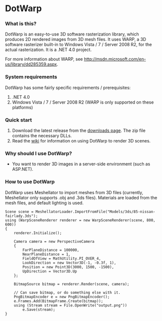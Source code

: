 # DotWarp

### What is this?

DotWarp is an easy-to-use 3D software rasterization library, which produces 2D rendered images from 3D mesh files. It uses WARP, a 3D software rasterizer built-in to Windows Vista / 7 / Server 2008 R2, for the actual rasterization. It is a .NET 4.0 project.

For more information about WARP, see <http://msdn.microsoft.com/en-us/library/dd285359.aspx>.

### System requirements

DotWarp has some fairly specific requirements / prerequisites:

1. .NET 4.0
2. Windows Vista / 7 / Server 2008 R2 (WARP is only supported on these platforms)

### Quick start

1. Download the latest release from the [downloads page](http://github.com/roastedamoeba/dotwarp/downloads).
   The zip file contains the necessary DLLs.
2. Read the [wiki](http://github.com/roastedamoeba/dotwarp/wiki) for information on using DotWarp to render 3D scenes.

### Why should I use DotWarp?

* You want to render 3D images in a server-side environment (such as ASP.NET).

### How to use DotWarp

DotWarp uses Meshellator to import meshes from 3D files (currently, Meshellator only supports .obj and .3ds files).
Materials are loaded from the mesh files, and default lighting is used.

	Scene scene = MeshellatorLoader.ImportFromFile("Models/3ds/85-nissan-fairlady.3ds");
	using (WarpSceneRenderer renderer = new WarpSceneRenderer(scene, 800, 600))
	{
		renderer.Initialize();

		Camera camera = new PerspectiveCamera
		{
			FarPlaneDistance = 100000,
			NearPlaneDistance = 1,
			FieldOfView = MathUtility.PI_OVER_4,
			LookDirection = new Vector3D(-1, -0.3f, 1),
			Position = new Point3D(3000, 1500, -1500),
			UpDirection = Vector3D.Up
		};

		BitmapSource bitmap = renderer.Render(scene, camera);

		// Can save bitmap, or do something else with it.
		PngBitmapEncoder e = new PngBitmapEncoder();
		e.Frames.Add(BitmapFrame.Create(bitmap));
		using (Stream stream = File.OpenWrite("output.png"))
			e.Save(stream);
	}
